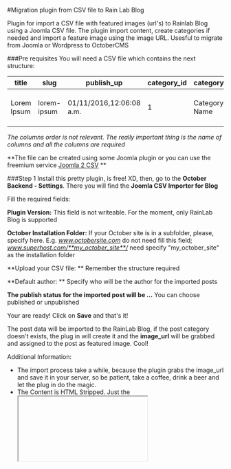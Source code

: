 #Migration plugin from CSV file to Rain Lab Blog

Plugin for import a CSV file with featured images (url's) to Rainlab Blog using a Joomla CSV file. The plugin import content, create categories if needed and import a feature image using the image URL. Usesful to migrate from Joomla or Wordpress to OctoberCMS

###Pre requisites
You will need a CSV file which contains the next structure:

| title|slug|publish_up|category_id|category|image_url|content|excerpt|
|-------------|-------------|--------------------------|-------------|---------------|-------------------------------------|------------------------------|---------------------|
| Lorem Ipsum | lorem-ipsum | 01/11/2016,12:06:08 a.m. | 1 | Category Name | http://www.test.com/im.jpg | Lorem Ipsum Dolorem Sit amet | Lorem Ipsum Dolorem |
*The columns order is not relevant. The really important thing is the name of columns and all the columns are required*

**The file can be created using some Joomla plugin or you can use the freemium service  [Joomla 2 CSV](http://joomla2csv.bambu.ninja) **

###Step 1
Install this pretty plugin, is free! XD, then, go to the **October Backend - Settings**. There you will find the **Joomla CSV Importer for Blog**

Fill the required fields:

**Plugin Version:** This field is not writeable. For the moment, only RainLab Blog is supported

**October Installation Folder:** If your October site is in a subfolder, please, specify here. E.g. *www.octobersite.com* do not need fill this field; *www.superhost.com/**my_october_site**/* need specify "my_october_site" as the installation folder

**Upload your CSV file: ** Remember the structure required

**Default author: ** Specify who will be the author for the imported posts

**The publish status for the imported post will be ...** You can choose published or unpublished

Your are ready! Click on **Save** and that's it!

The post data will be imported to the RainLab Blog, if the post category doesn't exists, the plug in will create it and the **image_url** will be grabbed and assigned to the post as featured image. Cool!

Additional Information:
- The import process take a while, because the plugin grabs the image_url and save it in your server, so be patient, take a coffee, drink a beer and let the plug in do the magic.
- The Content is HTML Stripped. Just the <iframe> and <a> tags are conserved
- The Excerpt is fully HTML Stripped
- If a column is missing in the CSV file, the import process will not start.
- If the plugin found a row with empty fields, this row will be ignored. If need it, you can use the "Validate CSV" option in the freemium service  [Joomla 2 CSV](http://joomla2csv.bambu.ninja)